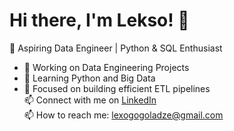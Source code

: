 # Hi there, I'm Lekso! 👋  
🚀 Aspiring Data Engineer | Python & SQL Enthusiast  

- 🔭 Working on Data Engineering Projects  
- 🌱 Learning Python and Big Data  
- 🎯 Focused on building efficient ETL pipelines  
📫 Connect with me on [LinkedIn](https://www.linkedin.com/in/aleksi-gogoladze-2685981b9/)  
📫 How to reach me: lexogogoladze@gmail.com

